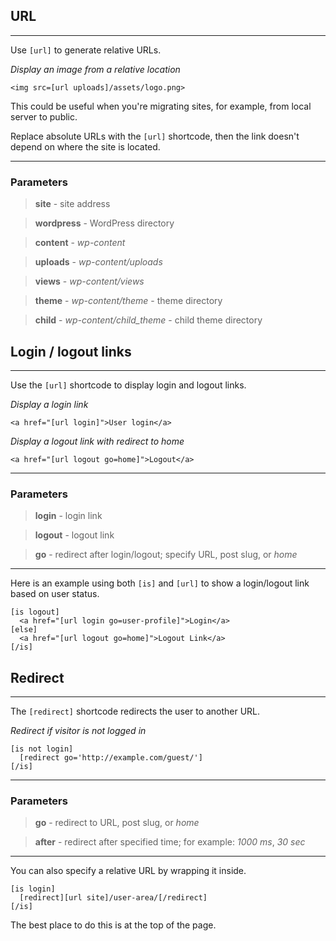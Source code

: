 
## URL

---

Use `[url]` to generate relative URLs.

*Display an image from a relative location*

~~~
<img src=[url uploads]/assets/logo.png>
~~~

This could be useful when you're migrating sites, for example, from local server to public.

Replace absolute URLs with the `[url]` shortcode, then the link doesn't depend on where the site is located.

---

### Parameters

> **site** - site address

> **wordpress** - WordPress directory

> **content** - *wp-content*

> **uploads** - *wp-content/uploads*

> **views** - *wp-content/views*

> **theme** - *wp-content/theme* - theme directory

> **child** - *wp-content/child_theme* - child theme directory


## Login / logout links
---

Use the `[url]` shortcode to display login and logout links.

*Display a login link*

~~~
<a href="[url login]">User login</a>
~~~

*Display a logout link with redirect to home*

~~~
<a href="[url logout go=home]">Logout</a>
~~~

---

### Parameters

> **login** - login link

> **logout** - logout link

> **go** - redirect after login/logout; specify URL, post slug, or *home*

---

Here is an example using both `[is]` and `[url]` to show a login/logout link based on user status.

~~~
[is logout]
  <a href="[url login go=user-profile]">Login</a>
[else]
  <a href="[url logout go=home]">Logout Link</a>
[/is]
~~~


## Redirect
---

The `[redirect]` shortcode redirects the user to another URL.

*Redirect if visitor is not logged in*

~~~
[is not login]
  [redirect go='http://example.com/guest/']
[/is]
~~~

---

### Parameters

> **go** - redirect to URL, post slug, or *home*

> **after** - redirect after specified time; for example: *1000 ms*, *30 sec*

---

You can also specify a relative URL by wrapping it inside.

~~~
[is login]
  [redirect][url site]/user-area/[/redirect]
[/is]

~~~

The best place to do this is at the top of the page.
